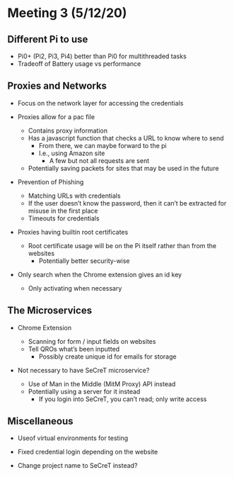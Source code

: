 # Meeting 3 (5/12/20)

## Different Pi to use
  * Pi0+ (Pi2, Pi3, Pi4) better than Pi0 for multithreaded tasks
  * Tradeoff of Battery usage vs performance

## Proxies and Networks
* Focus on the network layer for accessing the credentials

* Proxies allow for a pac file
  * Contains proxy information
  * Has a javascript function that checks a URL to know where to send 
    * From there, we can maybe forward to the pi
    * I.e., using Amazon site
      * A few but not all requests are sent 
  * Potentially saving packets for sites that may be used in the future

* Prevention of Phishing
  * Matching URLs with credentials
  * If the user doesn’t know the password, then it can’t be extracted for misuse in the first place
  * Timeouts for credentials

* Proxies having builtin root certificates
  * Root certificate usage will be on the Pi itself rather than from the websites
    * Potentially better security-wise

* Only search when the Chrome extension gives an id key
  * Only activating when necessary

## The Microservices
* Chrome Extension
  * Scanning for form / input fields on websites
  * Tell QROs what’s been inputted
    * Possibly create unique id for emails for storage

* Not necessary to have SeCreT microservice?
  * Use of Man in the Middle (MitM Proxy) API instead
  * Potentially using a server for it instead 
    * If you login into SeCreT, you can’t read; only write access

## Miscellaneous
* Useof virtual environments for testing

* Fixed credential login depending on the website

* Change project name to SeCreT instead?
